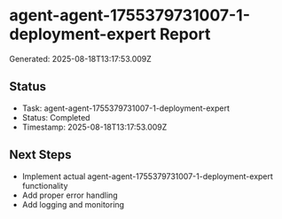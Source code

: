 # agent-agent-1755379731007-1-deployment-expert Report

Generated: 2025-08-18T13:17:53.009Z

## Status
- Task: agent-agent-1755379731007-1-deployment-expert
- Status: Completed
- Timestamp: 2025-08-18T13:17:53.009Z

## Next Steps
- Implement actual agent-agent-1755379731007-1-deployment-expert functionality
- Add proper error handling
- Add logging and monitoring
